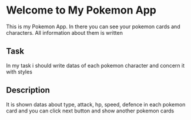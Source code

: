 # Welcome to My Pokemon App
This is my Pokemon App. In there you can see your pokemon cards and characters. All information about them is written

## Task
In my task i should write datas of each pokemon character and concern it with styles 

## Description
It is shown datas about type, attack, hp, speed, defence in each pokemon card and you can click next button and show another pokemon cards
